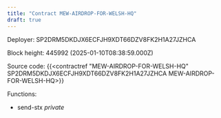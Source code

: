 ```yaml
---
title: "Contract MEW-AIRDROP-FOR-WELSH-HQ"
draft: true
---
```

Deployer: SP2DRM5DKDJX6ECFJH9XDT66DZV8FK2H1A27JZHCA


 



Block height: 445992 (2025-01-10T08:38:59.000Z)

Source code: {{<contractref "MEW-AIRDROP-FOR-WELSH-HQ" SP2DRM5DKDJX6ECFJH9XDT66DZV8FK2H1A27JZHCA MEW-AIRDROP-FOR-WELSH-HQ>}}

Functions:

* send-stx _private_
